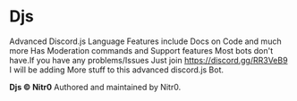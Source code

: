 # Djs
Advanced Discord.js Language Features include Docs on Code and much more
Has Moderation commands and Support features Most bots don't have.If you have any problems/Issues Just join https://discord.gg/RR3VeB9 
I will be adding More stuff to this advanced discord.js Bot.

**Djs © Nitr0**
Authored and maintained by Nitr0.
